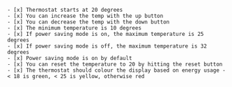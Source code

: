 
    - [x] Thermostat starts at 20 degrees
    - [x] You can increase the temp with the up button
    - [x] You can decrease the temp with the down button
    - [x] The minimum temperature is 10 degrees
    - [x] If power saving mode is on, the maximum temperature is 25 degrees
    - [x] If power saving mode is off, the maximum temperature is 32 degrees
    - [x] Power saving mode is on by default
    - [x] You can reset the temperature to 20 by hitting the reset button
    - [x] The thermostat should colour the display based on energy usage - < 18 is green, < 25 is yellow, otherwise red
